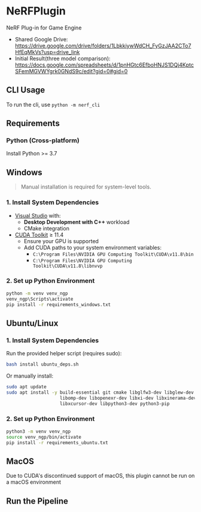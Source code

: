 # NeRFPlugin

NeRF Plug-in for Game Engine

- Shared Google Drive: https://drive.google.com/drive/folders/1LbkkiywWdCH_FyGzJAA2CTo7HfEqMkVs?usp=drive_link
- Initial Result(three model comparison): https://docs.google.com/spreadsheets/d/1pnHGtc6EfboHNJS1DQj4KptcSFemMGVWYgrk0GNdS9c/edit?gid=0#gid=0

## CLI Usage

To run the cli, use `python -m nerf_cli`

## Requirements
### Python (Cross-platform)
Install Python >= 3.7

## Windows

> Manual installation is required for system-level tools.

### 1. Install System Dependencies

- [Visual Studio](https://visualstudio.microsoft.com/) with:
  - **Desktop Development with C++** workload
  - CMake integration
- [CUDA Toolkit](https://developer.nvidia.com/cuda-downloads) ≥ 11.4
  - Ensure your GPU is supported
  - Add CUDA paths to your system environment variables:
    - `C:\Program Files\NVIDIA GPU Computing Toolkit\CUDA\v11.8\bin`
    - `C:\Program Files\NVIDIA GPU Computing Toolkit\CUDA\v11.8\libnvvp`

### 2. Set up Python Environment

```bash
python -m venv venv_ngp
venv_ngp\Scripts\activate
pip install -r requirements_windows.txt
```

## Ubuntu/Linux
### 1. Install System Dependencies
Run the provided helper script (requires sudo):
```bash
bash install ubuntu_deps.sh
```
Or manually install:
```bash
sudo apt update
sudo apt install -y build-essential git cmake libglfw3-dev libglew-dev \
                    libomp-dev libopenexr-dev libxi-dev libxinerama-dev \
                    libxcursor-dev libpython3-dev python3-pip
```

### 2. Set up Python Environment
```bash
python3 -m venv venv_ngp
source venv_ngp/bin/activate
pip install -r requirements_ubuntu.txt
```

## MacOS
Due to CUDA's discontinued support of macOS, this plugin cannot be run on a macOS environment

## Run the Pipeline
```bash

```

